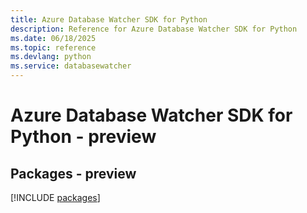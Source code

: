 ```yaml
---
title: Azure Database Watcher SDK for Python
description: Reference for Azure Database Watcher SDK for Python
ms.date: 06/18/2025
ms.topic: reference
ms.devlang: python
ms.service: databasewatcher
---
```

# Azure Database Watcher SDK for Python - preview
## Packages - preview
[!INCLUDE [packages](database-watcher-index.md)]